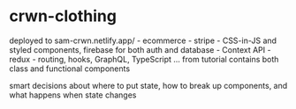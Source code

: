 # crwn-clothing

deployed to sam-crwn.netlify.app/ - ecommerce - stripe - CSS-in-JS and styled components, firebase for both auth and database - Context API - redux - routing, hooks, GraphQL, TypeScript ... from tutorial
contains both class and functional components

smart decisions about where to put state, how to break up components, and what happens when state changes
